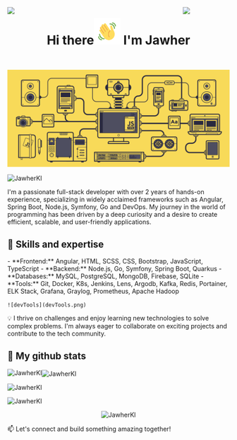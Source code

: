 <img align="left"  src="https://user-images.githubusercontent.com/65187002/144930161-2f783401-8d27-4fdf-a2f7-cc0ba32f1f1f.gif" width="21%" style="display:inline;"><img align="right" src="https://user-images.githubusercontent.com/65187002/144930161-2f783401-8d27-4fdf-a2f7-cc0ba32f1f1f.gif" width="21%" style="display:inline;">

<h1 align="center">Hi there<img src="wave.gif" height="60px"> I'm Jawher </h1>
<br>
<p align="left">

  
![Full Stack Developer](https://raw.githubusercontent.com/muhammadnurulahsan/muhammadnurulahsan/main/ahsan.gif)
</p>

<p align="left">
  <img src="https://komarev.com/ghpvc/?username=JawherKl&label=Profile%20views&color=blueviolet&style=flat" alt="JawherKl" />
</p>

<p aligne="left">
  I'm a passionate full-stack developer with over 2 years of hands-on experience, specializing in widely acclaimed frameworks such as Angular, Spring Boot, Node.js, Symfony, Go and DevOps. My journey in the world of programming has been driven by a deep curiosity and a desire to create efficient, scalable, and user-friendly applications.
</p>

<summary><h2>🌟 Skills and expertise</h2></summary>
  <p>
    - **Frontend:** Angular, HTML, SCSS, CSS, Bootstrap, JavaScript, TypeScript
    - **Backend:** Node.js, Go, Symfony, Spring Boot, Quarkus
    - **Databases:** MySQL, PostgreSQL, MongoDB, Firebase, SQLite
    - **Tools:** Git, Docker, K8s, Jenkins, Lens, Argodb, Kafka, Redis, Portainer, ELK Stack, Grafana, Graylog, Prometheus, Apache Hadoop
  
    ![devTools](devTools.png)
  
  💡 I thrive on challenges and enjoy learning new technologies to solve complex problems. I'm always eager to collaborate on exciting projects and contribute to the tech community.
  </p>
  
<summary><h2>🔭 My github stats</h2></summary>
  <p>
    <img align="left" src="https://github-readme-stats.vercel.app/api/top-langs?username=JawherKl&show_icons=true&locale=en&layout=compact" alt="JawherKl"/>
  </p>
  <p>
    <img align="center" src="https://github-readme-stats.vercel.app/api?username=JawherKl&show_icons=true&locale=en" alt="JawherKl"/>
  </p>
  <p align="left">
    <img src="https://github-profile-trophy.vercel.app/?username=JawherKl" alt="JawherKl"/>
  </p>
  
  <p aligne="center">
    <img src="https://github-readme-streak-stats.herokuapp.com/?user=JawherKl" alt="JawherKl">
  </p>
  
  <p align="center">
    <img src="https://github-readme-activity-graph.vercel.app/graph/?username=JawherKl&bg_color=RRGGBBAA&title_color=00abf0&color=00abf0&line=00abf0&point=DEDEDE&hide_border=true&custom_title=Contribution%E2%A0%80Graph" alt="JawherKl"/>
  </p>
  
  <p>
    📫 Let's connect and build something      amazing together!
  </p>
